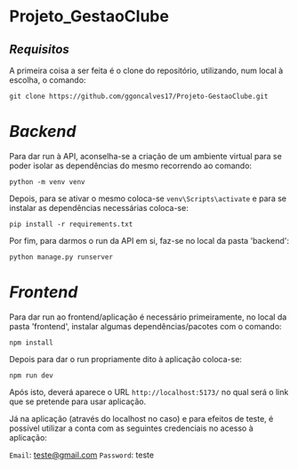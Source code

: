 # Projeto_GestaoClube

## *Requisitos*

A primeira coisa a ser feita é o clone do repositório, utilizando, num local à escolha, o comando:

`git clone https://github.com/ggoncalves17/Projeto-GestaoClube.git` 

# *Backend*

Para dar run à API, aconselha-se a criação de um ambiente virtual para se poder isolar as dependências do mesmo recorrendo ao comando:

`python -m venv venv`

Depois, para se ativar o mesmo coloca-se `venv\Scripts\activate` e para se instalar as dependências necessárias coloca-se:

`pip install -r requirements.txt`

Por fim, para darmos o run da API em si, faz-se no local da pasta 'backend':

`python manage.py runserver`

# *Frontend*

Para dar run ao frontend/aplicação é necessário primeiramente, no local da pasta 'frontend', instalar algumas dependências/pacotes com o comando:

`npm install`

Depois para dar o run propriamente dito à aplicação coloca-se:

`npm run dev`

Após isto, deverá aparece o URL `http://localhost:5173/` no qual será o link que se pretende para usar aplicação. 

Já na aplicação (através do localhost no caso) e para efeitos de teste, é possível utilizar a conta com as seguintes credenciais no acesso à aplicação:

`Email`: teste@gmail.com
`Password`: teste
